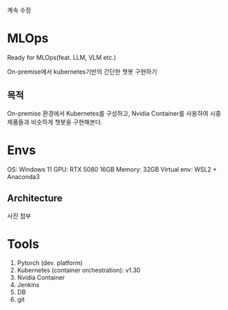 계속 수정

# MLOps
Ready for MLOps(feat. LLM, VLM etc.)

On-premise에서 kubernetes기반의 간단한 챗봇 구현하기

## 목적
On-premise 환경에서 Kubernetes를 구성하고, Nvidia Container를 사용하여 시중 제품들과 비슷하게 챗봇을 구현해본다.


# Envs
OS: Windows 11
GPU: RTX 5080 16GB
Memory: 32GB
Virtual env: WSL2 + Anaconda3

## Architecture

사진 첨부


# Tools
1. Pytorch (dev. platform)
2. Kubernetes (container orchestration): v1.30
3. Nvidia Container
4. Jenkins
5. DB
6. git
